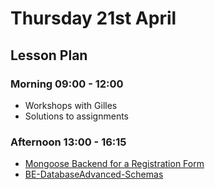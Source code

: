 # Thursday 21st April

## Lesson Plan

### Morning 09:00 - 12:00

+ Workshops with Gilles
+ Solutions to assignments

### Afternoon 13:00 - 16:15

+ [Mongoose Backend for a Registration Form](https://github.com/FrancoSpeziali/db-mongoose-registration)
+ [BE-DatabaseAdvanced-Schemas](https://github.com/DigitalCareerInstitute/BE-DatabaseAdvanced-Schemas)